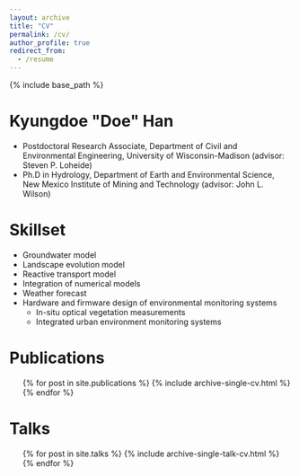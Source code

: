 ```yaml
---
layout: archive
title: "CV"
permalink: /cv/
author_profile: true
redirect_from:
  - /resume
---
```


{% include base_path %}

Kyungdoe "Doe" Han
======
* Postdoctoral Research Associate, Department of Civil and Environmental Engineering, University of Wisconsin-Madison (advisor: Steven P. Loheide)
* Ph.D in Hydrology, Department of Earth and Environmental Science, New Mexico Institute of Mining and Technology (advisor: John L. Wilson)

Skillset
======
* Groundwater model
* Landscape evolution model
* Reactive transport model
* Integration of numerical models
* Weather forecast
* Hardware and firmware design of environmental monitoring systems
  * In-situ optical vegetation measurements
  * Integrated urban environment monitoring systems

Publications
======
  <ul>{% for post in site.publications %}
    {% include archive-single-cv.html %}
  {% endfor %}</ul>
  
Talks
======
  <ul>{% for post in site.talks %}
    {% include archive-single-talk-cv.html %}
  {% endfor %}</ul>

<!---
Teaching
======
  <ul>{% for post in site.teaching %}
    {% include archive-single-cv.html %}
  {% endfor %}</ul>
  
Professional Certification
======

Service and leadership
======
* Currently signed in to 43 different slack teams
-->
